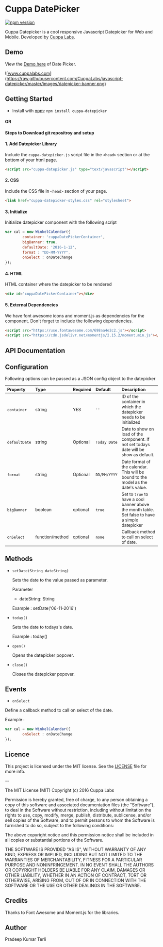 # Cuppa DatePicker
[![npm version](https://img.shields.io/npm/v/bootstrap.svg)](https://www.npmjs.com/package/cuppa-datepicker)

Cuppa Datepicker is a cool responsive Javascript Datepicker for Web and Mobile. Developed by [Cuppa Labs](http://www.cuppalabs.com).

## Demo

View the [Demo here](https://cuppalabs.github.io/javascript-datepicker/) of Date Picker.

![www.cuppalabs.com](https://raw.githubusercontent.com/CuppaLabs/javascript-datepicker/master/images/datepicker-banner.png)

## Getting Started
- Install with [npm](https://www.npmjs.com): `npm install cuppa-datepicker`

#### 				OR
#### Steps to Download git repositroy and setup
#### 1. Add Datepicker Library
Include the `cuppa-datepicker.js` script file in the `<head>` section or at the bottom of your html page.
```html
<script src="cuppa-datepicker.js" type="text/javascript"></script>
```
#### 2. CSS
Include the CSS file in `<head>` section of your page.
```html
<link href="cuppa-datepicker-styles.css" rel="stylesheet">
```

#### 3. Initialize
Initialize datepicker component with the following script

```js
var cal = new WinkelCalendar({
		container: 'cuppaDatePickerContainer',
		bigBanner: true,
		defaultDate: '2016-1-12',
		format : "DD-MM-YYYY",
		onSelect : onDateChange	
});	

```
#### 4. HTML
HTML container where the datepicker to be rendered
```html
<div id="cuppaDatePickerContainer"></div>
```
#### 5. External Dependencies

We have font awesome icons and moment.js as dependencies for the component. Don't forget to include the following dependencies.

```html
<script src="https://use.fontawesome.com/698aa4e2c2.js"></script>
<script src="https://cdn.jsdelivr.net/momentjs/2.15.2/moment.min.js"></script>
```

## API Documentation

## Configuration

Following options can be passed as a JSON config object to the datepicker 

|Property|Type|Required|Default|Description|
|:--- |:--- |:--- |:--- |:--- |
|`container`|string|YES|`''`| ID of the container in which the datepicker needs to be initialized|
|`defaultDate`|string|Optional|`Today Date`|Date to show on load of the component. If not set todays date will be show as default.|
|`format`|string|Optional|`DD/MM/YYYY`|Date format of the calendar. This will be bound to the model as the date's value.|
|`bigBanner`|boolean|optional|`true`|Set to `true` to have a cool banner above the month table. Set false to have a simple datepicker|
|`onSelect`|function/method|optional|`none`|Callback method to call on select of date.|

## Methods
- `setDate(String dateString)`

	Sets the date to the value passed as parameter.

	Parameter
	- dateString: String

	Example : setDate('06-11-2016')

- `today()`

	Sets the date to todays's date.

	Example : today()

- `open()`

	Opens the datepicker popover.

- `close()`

	Closes the datepicker popover.

## Events

- `onSelect`

Define a callback method to call on select of the date.

Example : 

```js
var cal = new WinkelCalendar({
		onSelect : onDateChange	
});	
```

## Licence

This project is licensed under the MIT license. See the [LICENSE](LICENSE) file for more info.

--

The MIT License (MIT)
Copyright (c) 2016 Cuppa Labs

Permission is hereby granted, free of charge, to any person obtaining a copy
of this software and associated documentation files (the "Software"), to deal
in the Software without restriction, including without limitation the rights
to use, copy, modify, merge, publish, distribute, sublicense, and/or sell
copies of the Software, and to permit persons to whom the Software is
furnished to do so, subject to the following conditions:

The above copyright notice and this permission notice shall be included in
all copies or substantial portions of the Software.

THE SOFTWARE IS PROVIDED "AS IS", WITHOUT WARRANTY OF ANY KIND, EXPRESS OR
IMPLIED, INCLUDING BUT NOT LIMITED TO THE WARRANTIES OF MERCHANTABILITY,
FITNESS FOR A PARTICULAR PURPOSE AND NONINFRINGEMENT. IN NO EVENT SHALL THE
AUTHORS OR COPYRIGHT HOLDERS BE LIABLE FOR ANY CLAIM, DAMAGES OR OTHER
LIABILITY, WHETHER IN AN ACTION OF CONTRACT, TORT OR OTHERWISE, ARISING FROM,
OUT OF OR IN CONNECTION WITH THE SOFTWARE OR THE USE OR OTHER DEALINGS IN
THE SOFTWARE.

## Credits
Thanks to Font Awesome and Moment.js for the libraries.

## Author
Pradeep Kumar Terli
